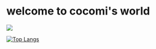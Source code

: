 # welcome to cocomi's world
<img src="https://capsule-render.vercel.app/api?type=egg&color=white&height=1&section=header&text=hervetica&fontSize=10" />


[![Top Langs](https://github-readme-stats.vercel.app/api/top-langs/?username=Taroguma)](https://github.com/anuraghazra/github-readme-stats)
